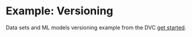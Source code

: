 # Example: Versioning 

Data sets and ML models versioning example from the DVC
[get started](https://dvc.org/doc/get-started/example-versioning).
